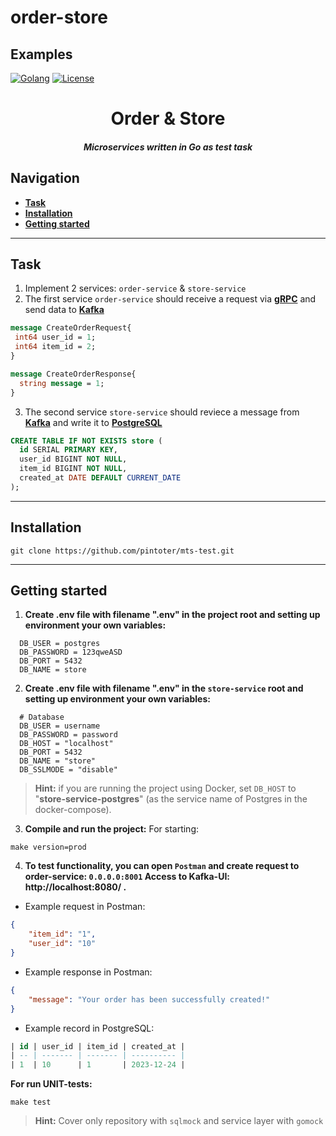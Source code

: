 # order-store

## Examples

[![Golang](https://img.shields.io/badge/Go-v1.21-EEEEEE?logo=go&logoColor=white&labelColor=00ADD8)](https://go.dev/)
[![License](https://img.shields.io/badge/license-MIT-green)](LICENSE)

<div align="center">
    <h1>Order & Store</h1>
    <h5>
        Microservices written in Go as test task
    </h5>
</div>

## Navigation
* **[Task](#task)**
* **[Installation](#installation)**
* **[Getting started](#getting)**

---

## Task

1. Implement 2 services: `order-service` & `store-service`
2. The first service `order-service` should receive a request via **[gRPC](https://grpc.io)** and send data to **[Kafka](https://kafka.apache.org)**

```proto
message CreateOrderRequest{
 int64 user_id = 1;
 int64 item_id = 2;
}

message CreateOrderResponse{
  string message = 1;
}
```

3. The second service `store-service` should reviece a message from **[Kafka](https://kafka.apache.org)** and write it to **[PostgreSQL](https://www.postgresql.org)**

```sql
CREATE TABLE IF NOT EXISTS store (
  id SERIAL PRIMARY KEY,
  user_id BIGINT NOT NULL,
  item_id BIGINT NOT NULL,
  created_at DATE DEFAULT CURRENT_DATE
);
```

---

## Installation
```shell
git clone https://github.com/pintoter/mts-test.git
```

---

## Getting started

1. **Create .env file with filename ".env" in the project root and setting up environment your own variables:**
```dotenv
  DB_USER = postgres
  DB_PASSWORD = 123qweASD
  DB_PORT = 5432
  DB_NAME = store
```

2. **Create .env file with filename ".env" in the `store-service` root and setting up environment your own variables:**
```dotenv
  # Database
  DB_USER = username
  DB_PASSWORD = password
  DB_HOST = "localhost" 
  DB_PORT = 5432
  DB_NAME = "store"
  DB_SSLMODE = "disable"
```
> **Hint:**
if you are running the project using Docker, set `DB_HOST` to "**store-service-postgres**" (as the service name of Postgres in the docker-compose).

3. **Compile and run the project:**
For starting:
```shell
make version=prod
```

4. **To test functionality, you can open `Postman` and create request to order-service: `0.0.0.0:8001`
  Access to Kafka-UI: http://localhost:8080/ .**

* Example request in Postman:
```json
{
    "item_id": "1",
    "user_id": "10"
}
```

* Example response in Postman:
```json
{
    "message": "Your order has been successfully created!"
}
```

* Example record in PostgreSQL:
```sql
| id | user_id | item_id | created_at |
| -- | ------- | ------- | ---------- |
| 1  | 10      | 1       | 2023-12-24 |
```

**For run UNIT-tests:**
```shell
make test
```
> **Hint:**
Cover only repository with `sqlmock` and service layer with `gomock`
